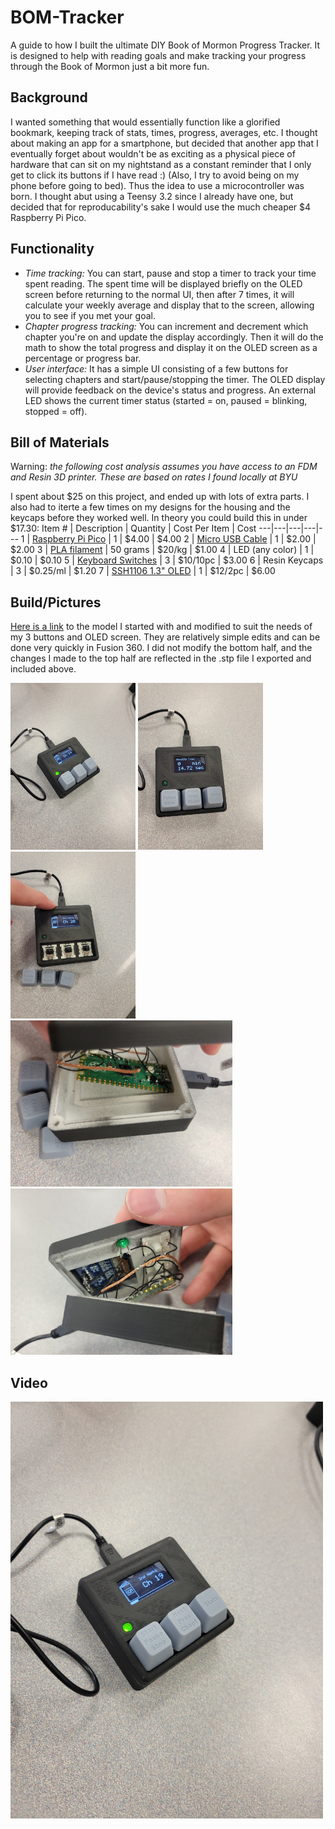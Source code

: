 # BOM-Tracker
A guide to how I built the ultimate DIY Book of Mormon Progress Tracker. It is designed to help with reading goals and make tracking your progress through the Book of Mormon just a bit more fun.

## Background
I wanted something that would essentially function like a glorified bookmark, keeping track of stats, times, progress, averages, etc. I thought about making an app for a smartphone, but decided that another app that I eventually forget about wouldn't be as exciting as a physical piece of hardware that can sit on my nightstand as a constant reminder that I only get to click its buttons if I have read :) (Also, I try to avoid being on my phone before going to bed). Thus the idea to use a microcontroller was born. I thought abut using a Teensy 3.2 since I already have one, but decided that for reproducability's sake I would use the much cheaper $4 Raspberry Pi Pico. 

## Functionality
* *Time tracking:* You can start, pause and stop a timer to track your time spent reading. The spent time will be displayed briefly on the OLED screen before returning to the normal UI, then after 7 times, it will calculate your weekly average and display that to the screen, allowing you to see if you met your goal. 
* *Chapter progress tracking:* You can increment and decrement which chapter you're on and update the display accordingly. Then it will do the math to show the total progress and display it on the OLED screen as a percentage or progress bar.
* *User interface:* It has a simple UI consisting of a few buttons for selecting chapters and start/pause/stopping the timer. The OLED display will provide feedback on the device's status and progress. An external LED shows the current timer status (started = on, paused = blinking, stopped = off). 

## Bill of Materials
Warning: *the following cost analysis assumes you have access to an FDM and Resin 3D printer. These are based on rates I found locally at BYU* 

I spent about $25 on this project, and ended up with lots of extra parts. I also had to iterte a few times on my designs for the housing and the keycaps before they worked well. In theory you could build this in under $17.30:
Item # | Description | Quantity | Cost Per Item | Cost
---|---|---|---|---
1 | [Raspberry Pi Pico](https://www.raspberrypi.com/products/raspberry-pi-pico/) | 1 | $4.00 | $4.00
2 | [Micro USB Cable](https://www.amazon.com/CableWholesale-10-Feet-Micro-Cable-10U2-03110BK/dp/B002I8MUJG/ref=sr_1_2_mod_primary_new?crid=1UUFJBJONUO7B&keywords=micro+usb&qid=1685855258&refinements=p_36%3A-200&rnid=386442011&sbo=RZvfv%2F%2FHxDF%2BO5021pAnSA%3D%3D&sprefix=micro+usb%2Caps%2C154&sr=8-2) | 1 | $2.00 | $2.00
3 | [PLA filament](https://www.amazon.com/OVERTURE-Filament-Consumables-Dimensional-Accuracy/dp/B07PGY2JP1/ref=sxin_16_pa_sp_search_thematic_sspa?content-id=amzn1.sym.9efcc700-d635-445c-9d53-884ea58d759c%3Aamzn1.sym.9efcc700-d635-445c-9d53-884ea58d759c&crid=1JCQ45ZD0F87J&cv_ct_cx=pla+filament+1kg&keywords=pla+filament+1kg&pd_rd_i=B07PGY2JP1&pd_rd_r=9764d323-c8f6-470f-9c73-72e51a698ef1&pd_rd_w=tOOPV&pd_rd_wg=3bLec&pf_rd_p=9efcc700-d635-445c-9d53-884ea58d759c&pf_rd_r=MXC1Q3EGBBFNR0CG4NV5&qid=1685855370&sbo=RZvfv%2F%2FHxDF%2BO5021pAnSA%3D%3D&sprefix=pla+filament+1kg%2Caps%2C168&sr=1-1-2b34d040-5c83-4b7f-ba01-15975dfb8828-spons&psc=1&spLa=ZW5jcnlwdGVkUXVhbGlmaWVyPUEzUzMzN0ZGS0JRQjdaJmVuY3J5cHRlZElkPUEwMzkzMjM4M0VVRTBROTg2OTNQRiZlbmNyeXB0ZWRBZElkPUEwMTE2NjI0MVpOR0o1RjFWMThLNyZ3aWRnZXROYW1lPXNwX3NlYXJjaF90aGVtYXRpYyZhY3Rpb249Y2xpY2tSZWRpcmVjdCZkb05vdExvZ0NsaWNrPXRydWU=) | 50 grams | $20/kg | $1.00
4 | LED (any color) | 1 | $0.10 | $0.10
5 | [Keyboard Switches](https://www.amazon.com/Switches-Replaceable-Equivalent-Keyswitch-Mechanical/dp/B09WHDJJBT/ref=sr_1_2?crid=35BZ7OAAITHQ3&keywords=outemu+keyboard+switches+black+10+pack&qid=1685855507&s=industrial&sprefix=outemu+keyboard+switches+black+10+pack%2Cindustrial%2C144&sr=1-2) | 3 | $10/10pc | $3.00
6 | Resin Keycaps | 3 | $0.25/ml | $1.20
7 | [SSH1106 1.3" OLED](https://www.amazon.com/Teyleten-Robot-Display-Raspberry-Microcontroller/dp/B08J1D212N/ref=sr_1_4?crid=25FMTKZWHS90C&keywords=1.3%22+oled&qid=1685853207&sprefix=1.3+oled%2Caps%2C143&sr=8-4) | 1 | $12/2pc | $6.00

## Build/Pictures
[Here is a link](https://www.thingiverse.com/thing:4816077) to the model I started with and modified to suit the needs of my 3 buttons and OLED screen. They are relatively simple edits and can be done very quickly in Fusion 360. I did not modify the bottom half, and the changes I made to the top half are reflected in the .stp file I exported and included above. 


<img src="https://github.com/Z-Hilton/BOM-Tracker/blob/main/Images/on.jpg" width="200" /> <img src="https://github.com/Z-Hilton/BOM-Tracker/blob/main/Images/off_time.jpg" width = "200"> <img src="https://github.com/Z-Hilton/BOM-Tracker/blob/main/Images/open.jpg" width = "200"> <img src="https://github.com/Z-Hilton/BOM-Tracker/blob/main/Images/open_bottom.jpg" width = "355"> <img src="https://github.com/Z-Hilton/BOM-Tracker/blob/main/Images/open_top.jpg" width = "355">

## Video
<a href="https://youtu.be/PEwyW0G7TqE"> <img src="https://github.com/Z-Hilton/BOM-Tracker/blob/main/Images/on.jpg" alt="Image" width="500"> </a>




